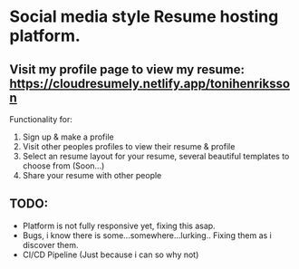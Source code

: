 # Social media style Resume hosting platform. 
## Visit my profile page to view my resume: <https://cloudresumely.netlify.app/tonihenriksson>
Functionality for: 
1. Sign up & make a profile 
2. Visit other peoples profiles to view their resume & profile
3. Select an resume layout for your resume, several beautiful templates to choose from (Soon...)
4. Share your resume with other people 

## TODO: 
- Platform is not fully responsive yet, fixing this asap. 
- Bugs, i know there is some...somewhere...lurking.. Fixing them as i discover them.
- CI/CD Pipeline (Just because i can so why not)
